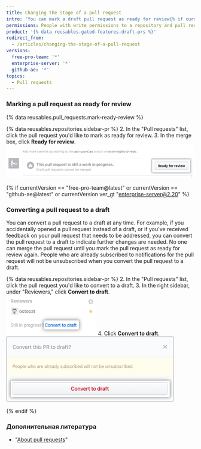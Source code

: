 ```yaml
---
title: Changing the stage of a pull request
intro: 'You can mark a draft pull request as ready for review{% if currentVersion == "free-pro-team@latest" or currentVersion == "github-ae@latest" or currentVersion ver_gt "enterprise-server@2.20" %} or convert a pull request to a draft{% endif %}.'
permissions: People with write permissions to a repository and pull request authors can change the stage of a pull request.
product: '{% data reusables.gated-features.draft-prs %}'
redirect_from:
  - /articles/changing-the-stage-of-a-pull-request
versions:
  free-pro-team: '*'
  enterprise-server: '*'
  github-ae: '*'
topics:
  - Pull requests
---
```


### Marking a pull request as ready for review

{% data reusables.pull_requests.mark-ready-review %}

{% data reusables.repositories.sidebar-pr %}
2. In the "Pull requests" list, click the pull request you'd like to mark as ready for review.
3. In the merge box, click **Ready for review**. ![Ready for review button](/assets/images/help/pull_requests/ready-for-review-button.png)

{% if currentVersion == "free-pro-team@latest" or currentVersion == "github-ae@latest" or currentVersion ver_gt "enterprise-server@2.20" %}

### Converting a pull request to a draft

You can convert a pull request to a draft at any time. For example, if you accidentally opened a pull request instead of a draft, or if you've received feedback on your pull request that needs to be addressed, you can convert the pull request to a draft to indicate further changes are needed. No one can merge the pull request until you mark the pull request as ready for review again. People who are already subscribed to notifications for the pull request will not be unsubscribed when you convert the pull request to a draft.

{% data reusables.repositories.sidebar-pr %}
2. In the "Pull requests" list, click the pull request you'd like to convert to a draft.
3. In the right sidebar, under "Reviewers," click **Convert to draft**. ![Convert to draft link](/assets/images/help/pull_requests/convert-to-draft-link.png)
4. Click **Convert to draft**. ![Convert to draft confirmation](/assets/images/help/pull_requests/convert-to-draft-dialog.png)

{% endif %}

### Дополнительная литература

- "[About pull requests](/github/collaborating-with-issues-and-pull-requests/about-pull-requests)"

